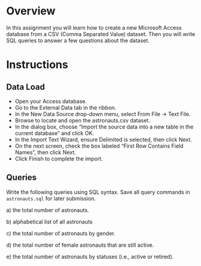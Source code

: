 # Overview

In this assignment you will learn how to create a new Microsoft Access database from a CSV (Comma Separated Value) dataset. Then you will write SQL queries to answer a few questions about the dataset.  

# Instructions 

## Data Load 

* Open your Access database.
* Go to the External Data tab in the ribbon.
* In the New Data Source drop-down menu, select From File → Text File.
* Browse to locate and open the astronauts.csv dataset.
* In the dialog box, choose “Import the source data into a new table in the current database” and click OK.
* In the Import Text Wizard, ensure Delimited is selected, then click Next.
* On the next screen, check the box labeled “First Row Contains Field Names”, then click Next.
* Click Finish to complete the import.

## Queries 

Write the following queries using SQL syntax.  Save all query commands in ```astronauts.sql``` for later submission. 

a) the total number of astronauts. 

b) alphabetical list of all astronauts

c) the total number of astronauts by gender. 

d) the total number of female astronauts that are still active. 

e) the total number of astronauts by statuses (i.e., active or retired). 
